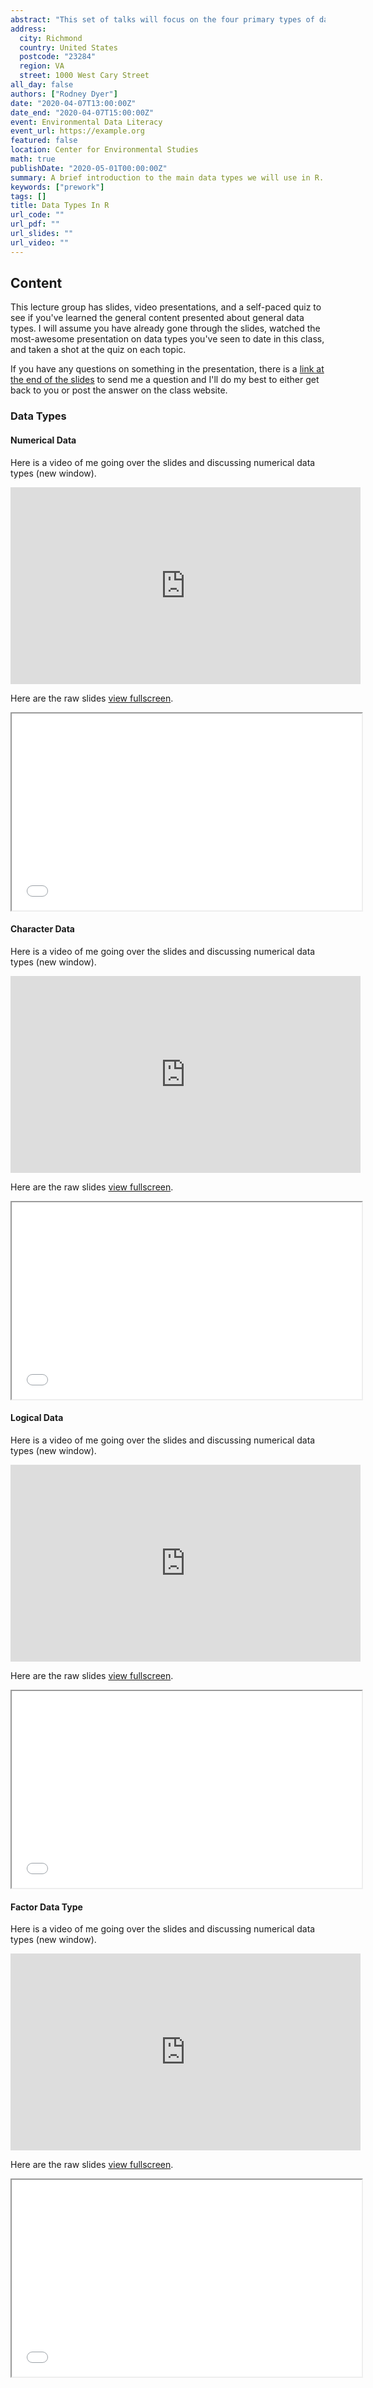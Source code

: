 ```yaml
---
abstract: "This set of talks will focus on the four primary types of data we will use in R: (*numerical*, *character*, *logical*, and *factors* ).  In these activities you will gain a basic understanding of how to initiate, coerce, convert, and perform basic operations with each type of data in the most common contexts they will be found in this class."
address:
  city: Richmond
  country: United States
  postcode: "23284"
  region: VA
  street: 1000 West Cary Street
all_day: false
authors: ["Rodney Dyer"]
date: "2020-04-07T13:00:00Z"
date_end: "2020-04-07T15:00:00Z"
event: Environmental Data Literacy
event_url: https://example.org
featured: false
location: Center for Environmental Studies
math: true
publishDate: "2020-05-01T00:00:00Z"
summary: A brief introduction to the main data types we will use in R.
keywords: ["prework"]
tags: []
title: Data Types In R
url_code: ""
url_pdf: ""
url_slides: ""
url_video: ""
---
```



## Content

This lecture group has slides, video presentations, and a self-paced quiz to see if you've learned the general content presented about general data types.  I will assume you have already gone through the slides, watched the most-awesome presentation on data types you've seen to date in this class, and taken a shot at the quiz on each topic.  

If you have any questions on something in the presentation, there is a [link at the end of the slides](https://forms.gle/gRVvdC3DhhCnRoJ17) to send me a question and I'll do my best to either get back to you or post the answer on the class website.


### Data Types



#### Numerical Data 

Here is a video of me going over the slides and discussing numerical data types (new window).

<iframe width="560" height="315" src="https://www.youtube.com/embed/hoszXd2xNBo" frameborder="0" allow="accelerometer; autoplay; encrypted-media; gyroscope; picture-in-picture" allowfullscreen></iframe>

Here are the raw slides [view fullscreen](/slides/NumericalData.html).

<iframe width="560" height="315" src="/slides/NumericalData.html"></iframe>

#### Character Data 

Here is a video of me going over the slides and discussing numerical data types (new window).

<iframe width="560" height="315" src="https://www.youtube.com/watch?v=dQw4w9WgXcQ" frameborder="0" allow="accelerometer; autoplay; encrypted-media; gyroscope; picture-in-picture" allowfullscreen></iframe>

Here are the raw slides [view fullscreen](/slides/CharacterData.html).

<iframe width="560" height="315" src="/slides/CharacterData.html"></iframe>


#### Logical Data 

Here is a video of me going over the slides and discussing numerical data types (new window).

<iframe width="560" height="315" src="https://www.youtube.com/watch?v=dQw4w9WgXcQ" frameborder="0" allow="accelerometer; autoplay; encrypted-media; gyroscope; picture-in-picture" allowfullscreen></iframe>

Here are the raw slides [view fullscreen](/slides/LogicalData.html).

<iframe width="560" height="315" src="/slides/LogicalData.html"></iframe>


#### Factor Data Type

Here is a video of me going over the slides and discussing numerical data types (new window).

<iframe width="560" height="315" src="https://www.youtube.com/watch?v=dQw4w9WgXcQ" frameborder="0" allow="accelerometer; autoplay; encrypted-media; gyroscope; picture-in-picture" allowfullscreen></iframe>

Here are the raw slides [view fullscreen](/slides/FactorData.html).

<iframe width="560" height="315" src="/slides/FactorData.html"></iframe>

